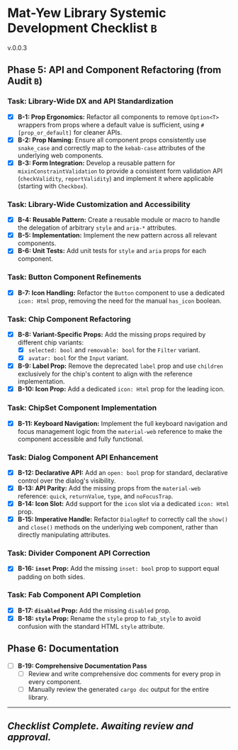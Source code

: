 # Mat-Yew Library Systemic Development Checklist `B`
v.0.0.3

## Phase 5: API and Component Refactoring (from Audit `B`)

### Task: Library-Wide DX and API Standardization
- [x] **B-1: Prop Ergonomics:** Refactor all components to remove `Option<T>` wrappers from props where a default value is sufficient, using `#[prop_or_default]` for cleaner APIs.
- [x] **B-2: Prop Naming:** Ensure all component props consistently use `snake_case` and correctly map to the `kebab-case` attributes of the underlying web components.
- [x] **B-3: Form Integration:** Develop a reusable pattern for `mixinConstraintValidation` to provide a consistent form validation API (`checkValidity`, `reportValidity`) and implement it where applicable (starting with `Checkbox`).

### Task: Library-Wide Customization and Accessibility
- [x] **B-4: Reusable Pattern:** Create a reusable module or macro to handle the delegation of arbitrary `style` and `aria-*` attributes.
- [x] **B-5: Implementation:** Implement the new pattern across all relevant components.
- [x] **B-6: Unit Tests:** Add unit tests for `style` and `aria` props for each component.

### Task: Button Component Refinements
- [x] **B-7: Icon Handling:** Refactor the `Button` component to use a dedicated `icon: Html` prop, removing the need for the manual `has_icon` boolean.

### Task: Chip Component Refactoring
- [x] **B-8: Variant-Specific Props:** Add the missing props required by different chip variants:
    - [x] `selected: bool` and `removable: bool` for the `Filter` variant.
    - [x] `avatar: bool` for the `Input` variant.
- [x] **B-9: Label Prop:** Remove the deprecated `label` prop and use `children` exclusively for the chip's content to align with the reference implementation.
- [x] **B-10: Icon Prop:** Add a dedicated `icon: Html` prop for the leading icon.

### Task: ChipSet Component Implementation
- [x] **B-11: Keyboard Navigation:** Implement the full keyboard navigation and focus management logic from the `material-web` reference to make the component accessible and fully functional.

### Task: Dialog Component API Enhancement
- [x] **B-12: Declarative API:** Add an `open: bool` prop for standard, declarative control over the dialog's visibility.
- [x] **B-13: API Parity:** Add the missing props from the `material-web` reference: `quick`, `returnValue`, `type`, and `noFocusTrap`.
- [x] **B-14: Icon Slot:** Add support for the `icon` slot via a dedicated `icon: Html` prop.
- [x] **B-15: Imperative Handle:** Refactor `DialogRef` to correctly call the `show()` and `close()` methods on the underlying web component, rather than directly manipulating attributes.

### Task: Divider Component API Correction
- [x] **B-16: `inset` Prop:** Add the missing `inset: bool` prop to support equal padding on both sides.

### Task: Fab Component API Completion
- [x] **B-17: `disabled` Prop:** Add the missing `disabled` prop.
- [x] **B-18: `style` Prop:** Rename the `style` prop to `fab_style` to avoid confusion with the standard HTML `style` attribute.

## Phase 6: Documentation
- [ ] **B-19: Comprehensive Documentation Pass**
  - [ ] Review and write comprehensive doc comments for every prop in every component.
  - [ ] Manually review the generated `cargo doc` output for the entire library.

---
_**Checklist Complete. Awaiting review and approval.**_
---